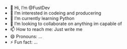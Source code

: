 - 👋 Hi, I’m @FustDev
- 👀 I’m interested in codeing and producering
- 🌱 I’m currently learning Python
- 💞️ I’m looking to collaborate on anything im capable of
- 📫 How to reach me: Just write me
- 😄 Pronouns: ...
- ⚡ Fun fact: ...

<!---
FustDev/FustDev is a ✨ special ✨ repository because its `README.md` (this file) appears on your GitHub profile.
You can click the Preview link to take a look at your changes.
--->
